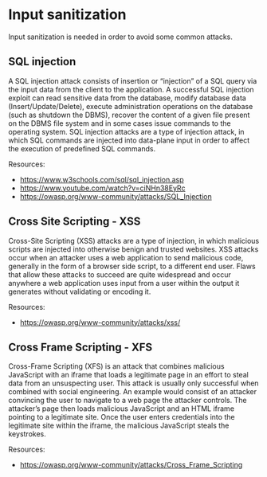 # Input sanitization

Input sanitization is needed in order to avoid some common attacks. 

## SQL injection 

A SQL injection attack consists of insertion or “injection” of a SQL query via the input data from the client to the application. A successful SQL injection exploit can read sensitive data from the database, modify database data (Insert/Update/Delete), execute administration operations on the database (such as shutdown the DBMS), recover the content of a given file present on the DBMS file system and in some cases issue commands to the operating system. SQL injection attacks are a type of injection attack, in which SQL commands are injected into data-plane input in order to affect the execution of predefined SQL commands.

Resources:

* https://www.w3schools.com/sql/sql_injection.asp
* https://www.youtube.com/watch?v=ciNHn38EyRc
* https://owasp.org/www-community/attacks/SQL_Injection

## Cross Site Scripting - XSS

Cross-Site Scripting (XSS) attacks are a type of injection, in which malicious scripts are injected into otherwise benign and trusted websites. XSS attacks occur when an attacker uses a web application to send malicious code, generally in the form of a browser side script, to a different end user. Flaws that allow these attacks to succeed are quite widespread and occur anywhere a web application uses input from a user within the output it generates without validating or encoding it.

Resources:

* https://owasp.org/www-community/attacks/xss/


## Cross Frame Scripting - XFS

Cross-Frame Scripting (XFS) is an attack that combines malicious JavaScript with an iframe that loads a legitimate page in an effort to steal data from an unsuspecting user. This attack is usually only successful when combined with social engineering. An example would consist of an attacker convincing the user to navigate to a web page the attacker controls. The attacker’s page then loads malicious JavaScript and an HTML iframe pointing to a legitimate site. Once the user enters credentials into the legitimate site within the iframe, the malicious JavaScript steals the keystrokes.

Resources:

* https://owasp.org/www-community/attacks/Cross_Frame_Scripting